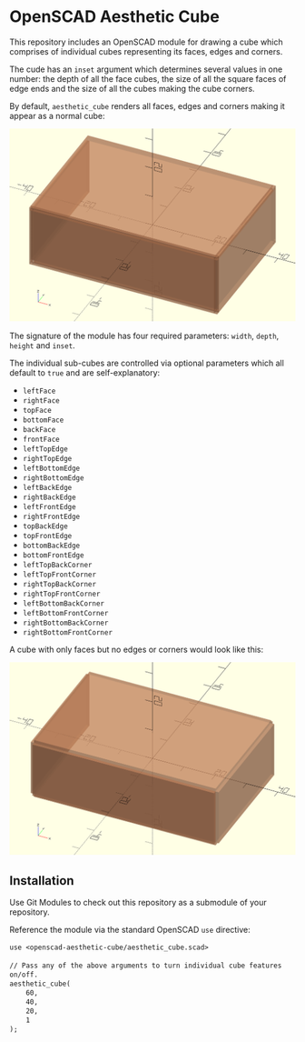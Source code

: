 # OpenSCAD Aesthetic Cube

This repository includes an OpenSCAD module for drawing a cube which comprises
of individual cubes representing its faces, edges and corners.

The cude has an `inset` argument which determines several values in one number:
the depth of all the face cubes, the size of all the square faces of edge ends
and the size of all the cubes making the cube corners.

By default, `aesthetic_cube` renders all faces, edges and corners making it
appear as a normal cube:

![](aesthetic_cube_default.png)

The signature of the module has four required parameters:
`width`, `depth`, `height` and `inset`.

The individual sub-cubes are controlled via optional parameters which all
default to `true` and are self-explanatory:

- `leftFace`
- `rightFace`
- `topFace`
- `bottomFace`
- `backFace`
- `frontFace`
- `leftTopEdge`
- `rightTopEdge`
- `leftBottomEdge`
- `rightBottomEdge`
- `leftBackEdge`
- `rightBackEdge`
- `leftFrontEdge`
- `rightFrontEdge`
- `topBackEdge`
- `topFrontEdge`
- `bottomBackEdge`
- `bottomFrontEdge`
- `leftTopBackCorner`
- `leftTopFrontCorner`
- `rightTopBackCorner`
- `rightTopFrontCorner`
- `leftBottomBackCorner`
- `leftBottomFrontCorner`
- `rightBottomBackCorner`
- `rightBottomFrontCorner`

A cube with only faces but no edges or corners would look like this:

![](aesthetic_cube_faces_only.png)

## Installation

Use Git Modules to check out this repository as a submodule of your repository.

Reference the module via the standard OpenSCAD `use` directive:

```openscad
use <openscad-aesthetic-cube/aesthetic_cube.scad>

// Pass any of the above arguments to turn individual cube features on/off.
aesthetic_cube(
    60,
    40,
    20,
    1
);
```
